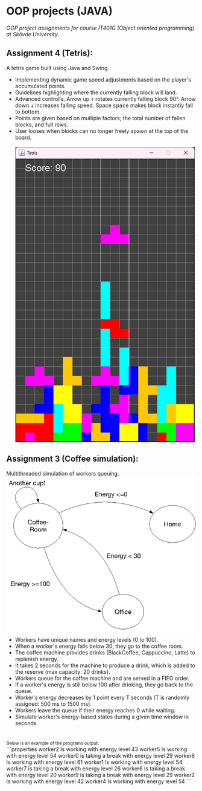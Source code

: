 # OOP projects (JAVA)
*OOP project assignments for course IT401G (Object oriented programming) at Skövde University.*


## Assignment 4 (Tetris):
A tetris game built using Java and Swing.
- Implementing dynamic game speed adjustments based on the player's accumulated points.
- Guidelines highlighting where the currently falling block will land.
- Advanced controlls, Arrow up <kbd>&uarr;</kbd> rotates currently falling block 90°. Arrow down <kbd>&darr;</kbd> increases falling speed. Space <kbd>space</kbd> makes block instantly fall to bottom. 
- Points are given based on multiple factors; the total number of fallen blocks, and full rows. 
- User looses when blocks can no longer freely spawn at the top of the board.
<br><br>
![Image of tetris game](Media/tetris.png)

## Assignment 3 (Coffee simulation):
Multithreaded simulation of workers queuing.
![Flowchart of simulation](Media/coffeesim_graph.png)
- Workers have unique names and energy levels (0 to 100).
- When a worker's energy falls below 30, they go to the coffee room.
- The coffee machine provides drinks (BlackCoffee, Cappuccino, Latte) to replenish energy.
- It takes 2 seconds for the machine to produce a drink, which is added to the reserve (max capacity: 20 drinks).
- Workers queue for the coffee machine and are served in a FIFO order.
- If a worker's energy is still below 100 after drinking, they go back to the queue.
- Worker's energy decreases by 1 point every T seconds (T is randomly assigned: 500 ms to 1500 ms).
- Workers leave the queue if their energy reaches 0 while waiting.
- Simulate worker's energy-based states during a given time window in seconds.
<br>
<sub>Below is an example of the programs output:</sub>
<br>
```properties
worker2 Is working with energy level 43
worker5 Is working with energy level 54
worker0 is taking a break with energy level 29
worker8 Is working with energy level 61
worker1 Is working with energy level 54
worker7 is taking a break with energy level 26
worker6 is taking a break with energy level 20
worker9 is taking a break with energy level 29
worker2 Is working with energy level 42
worker4 Is working with energy level 54
```